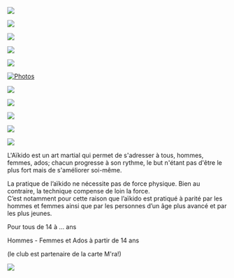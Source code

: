  

[](../index.html)[![](HTML%20import/Attachments/bouton-historique.jpg)](../Historique/historique.html)

![](HTML%20import/Attachments/image-aiki.gif)

![](../Index/barre-bleu.gif)

[](../Horaires/horaire.html)[![](HTML%20import/Attachments/bouton-horaire.jpg)](../Horaires/horaire.html)

[![](HTML%20import/Attachments/bouton-stages.jpg)](../Stages/stages.html)

[![Photos](HTML%20import/Attachments/bouton-photos.jpg)](../Photos/photos.html)

[![](HTML%20import/Attachments/bouton-liens.jpg)](../Liens/liens.html)

[](../index.html)[![](HTML%20import/Attachments/bouton-acceuil.jpg)](../index.html)

![](HTML%20import/Attachments/bouton-aikido--pour-qui.jpg)

[![](HTML%20import/Attachments/bouton-contacts.jpg)](../Contact/contact.html)

![](../Index/barre-rouge.gif)

L'Aïkido est un art martial qui permet de s'adresser à tous, hommes, femmes, ados; chacun progresse à son rythme, le but n'étant pas d'être le plus fort mais de s'améliorer soi-même.

La pratique de l’aïkido ne nécessite pas de force physique. Bien au contraire, la technique compense de loin la force.  
C’est notamment pour cette raison que l’aïkido est pratiqué à parité par les hommes et femmes ainsi que par les personnes d’un âge plus avancé et par les plus jeunes.

Pour tous de 14 à ... ans

Hommes - Femmes et Ados à partir de 14 ans

(le club est partenaire de la carte M'ra!)

![](HTML%20import/Attachments/carte-mra.gif)